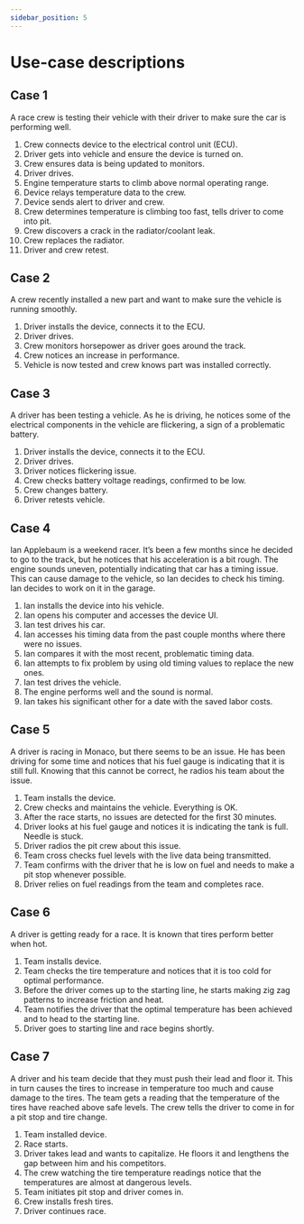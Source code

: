 ```yaml
---
sidebar_position: 5
---
```


# Use-case descriptions

## Case 1
A race crew is testing their vehicle with their driver to make sure the car is performing well.     
1. Crew connects device to the electrical control unit (ECU).    
2. Driver gets into vehicle and ensure the device is turned on.    
3. Crew ensures data is being updated to monitors.    
4. Driver drives.    
5. Engine temperature starts to climb above normal operating range.   
6. Device relays temperature data to the crew.   
7. Device sends alert to driver and crew.   
8. Crew determines temperature is climbing too fast, tells driver to come into pit.    
9. Crew discovers a crack in the radiator/coolant leak.   
10. Crew replaces the radiator.   
11. Driver and crew retest.   

 

## Case 2 
A crew recently installed a new part and want to make sure the vehicle is running smoothly. 
1. Driver installs the device, connects it to the ECU. 
2. Driver drives.
3. Crew monitors horsepower as driver goes around the track.
4. Crew notices an increase in performance.
5. Vehicle is now tested and crew knows part was installed correctly.


## Case 3 
A driver has been testing a vehicle. As he is driving, he notices some of the electrical components in the vehicle are flickering, a sign of a problematic battery.
1. Driver installs the device, connects it to the ECU. 
2. Driver drives.
3. Driver notices flickering issue.
4. Crew checks battery voltage readings, confirmed to be low.
5. Crew changes battery.
6. Driver retests vehicle.
 

## Case 4 
Ian Applebaum is a weekend racer. It’s been a few months since he decided to go to the track, but he notices that his acceleration is a bit rough. The engine sounds uneven, potentially indicating that car has a timing issue. This can cause damage to the vehicle, so Ian decides to check his timing. Ian decides to work on it in the garage. 
1. Ian installs the device into his vehicle. 
2. Ian opens his computer and accesses the device UI. 
3. Ian test drives his car. 
4. Ian accesses his timing data from the past couple months where there were no issues. 
5. Ian compares it with the most recent, problematic timing data. 
6. Ian attempts to fix problem by using old timing values to replace the new ones. 
7. Ian test drives the vehicle. 
8. The engine performs well and the sound is normal.
9. Ian takes his significant other for a date with the saved labor costs. 

## Case 5
A driver is racing in Monaco, but there seems to be an issue. He has been driving for some time and notices that his fuel gauge is indicating that it is still full. Knowing that this cannot be correct, he radios his team about the issue.
1. Team installs the device.
2. Crew checks and maintains the vehicle. Everything is OK.
3. After the race starts, no issues are detected for the first 30 minutes.
4. Driver looks at his fuel gauge and notices it is indicating the tank is full. Needle is stuck.
5. Driver radios the pit crew about this issue. 
6. Team cross checks fuel levels with the live data being transmitted.
7. Team confirms with the driver that he is low on fuel and needs to make a pit stop whenever possible.
8. Driver relies on fuel readings from the team and completes race.

## Case 6
A driver is getting ready for a race. It is known that tires perform better when hot.
1. Team installs device.
2. Team checks the tire temperature and notices that it is too cold for optimal performance.
3. Before the driver comes up to the starting line, he starts making zig zag patterns to increase friction and heat.
4. Team notifies the driver that the optimal temperature has been achieved and to head to the starting line.
5. Driver goes to starting line and race begins shortly.

## Case 7
A driver and his team decide that they must push their lead and floor it. This in turn causes the tires to increase in temperature too much and cause damage to the tires. The team gets a reading that the temperature of the tires have reached above safe levels. The crew tells the driver to come in for a pit stop and tire change.
1. Team installed device.
2. Race starts.
3. Driver takes lead and wants to capitalize. He floors it and lengthens the gap between him and his competitors.
4. The crew watching the tire temperature readings notice that the temperatures are almost at dangerous levels.
5. Team initiates pit stop and driver comes in.
6. Crew installs fresh tires.
7. Driver continues race.